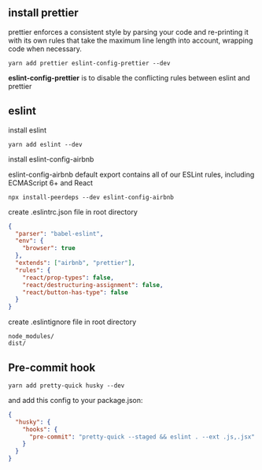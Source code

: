 ## install prettier

prettier enforces a consistent style by parsing your code and re-printing it with its own rules that take the maximum line length into account, wrapping code when necessary.

`yarn add prettier eslint-config-prettier --dev`

**eslint-config-prettier** is to disable the conflicting rules between eslint and prettier

## eslint

install eslint

`yarn add eslint --dev`

install eslint-config-airbnb

eslint-config-airbnb default export contains all of our ESLint rules, including ECMAScript 6+ and React

`npx install-peerdeps --dev eslint-config-airbnb`

create .eslintrc.json file in root directory

```json
{
  "parser": "babel-eslint",
  "env": {
    "browser": true
  },
  "extends": ["airbnb", "prettier"],
  "rules": {
    "react/prop-types": false,
    "react/destructuring-assignment": false,
    "react/button-has-type": false
  }
}
```

create .eslintignore file in root directory

```
node_modules/
dist/
```

## Pre-commit hook

`yarn add pretty-quick husky --dev`

and add this config to your package.json:

```json
{
  "husky": {
    "hooks": {
      "pre-commit": "pretty-quick --staged && eslint . --ext .js,.jsx"
    }
  }
}
```

